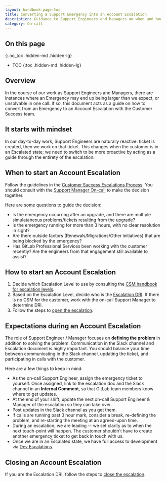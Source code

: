 ```yaml
---
layout: handbook-page-toc
title: Converting a Support Emergency into an Account Escalation
description: Guidance to Support Engineers and Managers on when and how to convert an emergency to an Account Escalation
category: On-call
---
```


## On this page
{:.no_toc .hidden-md .hidden-lg}

- TOC
{:toc .hidden-md .hidden-lg}

## Overview

In the course of our work as Support Engineers and Managers, there are instances where an Emergency may end up being larger than we expect, or unsolvable in one call. If so, this document acts as a guide on how to convert from an Emergency to an Account Escalation with the Customer Success team.

## It starts with mindset

In our day-to-day work, Support Engineers are naturally reactive: ticket is created, then we work on that ticket. This changes when the customer is in an Escalated state; we need to switch to be more proactive by acting as a guide through the entirety of the escalation.

## When to start an Account Escalation

Follow the guidelines in the [Customer Success Escalations Process](/handbook/customer-success/csm/escalations/). You should consult with the [Support Manager On-call](/handbook/support/workflows/support_manager-on-call.html) to make the decision together.

Here are some questions to guide the decision:

- Is the emergency occurring after an upgrade, and there are multiple simulataneous problems/tickets resulting from the upgrade?
- Is the emergency running for more than 3 hours, with no clear resolution in sight?
- Are there outside factors (Renewals/Migrations/Other initiatives) that are being blocked by the emergency?
- Has GitLab Professional Services been working with the customer recently? Are the engineers from that engagement still available to assist?


## How to start an Account Escalation

1. Decide which Escalation Level to use by consulting the [CSM handbook for escalation levels](/handbook/customer-success/csm/escalations/#definitions-of-severity-levels).
1. Based on the Escalation Level, decide who is the [Escalation DRI](/handbook/customer-success/csm/escalations/#escalation-dri). If there is no CSM for the customer, work with the on-call Support Manager to determine DRI.
1. Follow the steps to [open the escalation](/handbook/customer-success/csm/escalations/#opening-the-escalation). 

## Expectations during an Account Escalation

The role of Support Engineer / Manager focuses on **defining the problem** in addition to solving the problem. Communication in the Slack channel and Escalation document is highly important. You should balance your time between communicating in the Slack channel, updating the ticket, and participating in calls with the customer.

Here are a few things to keep in mind:

- As the on-call Support Engineer, assign the emergency ticket to yourself. Once assigned, link to the escalation doc and the Slack channel in an **Internal Comment**, so that GitLab team members know where to get updates.
- At the end of your shift, update the next on-call Support Engineer & Manager of the escalation so they can take over.
- Post updates in the Slack channel as you get them.
- If calls are running past 3 hour mark, consider a break, re-defining the problem, and re-starting the meeting at an agreed-upon time.
- During an escalation, we are leading -- we set clarity as to when the next touch-point will happen. The customer shouldn't have to create another emergency ticket to get back in touch with us.
- Once we are in an Escalated state, we have full access to development via [Dev Escalations](/handbook/engineering/development/processes/Infra-Dev-Escalation/process.html).

## Closing an Account Escalation

If you are the Escalation DRI, follow the steps to [close the escalation](/handbook/customer-success/csm/escalations/#closing-the-escalation). 


